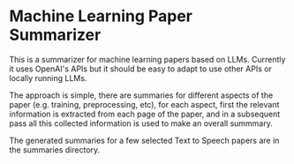 # Machine Learning Paper Summarizer

This is a summarizer for machine learning papers based on LLMs.
Currently it uses OpenAI's APIs but it should be easy to adapt to use other APIs or locally running LLMs.

The approach is simple, there are summaries for different aspects of the paper (e.g. training, preprocessing, etc),
for each aspect, first the relevant information is extracted from each page of the paper, and in a subsequent pass all
this collected information is used to make an overall summmary.

The generated summaries for a few selected Text to Speech papers are in the summaries directory.
